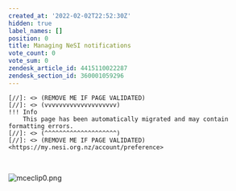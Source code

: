 ```yaml
---
created_at: '2022-02-02T22:52:30Z'
hidden: true
label_names: []
position: 0
title: Managing NeSI notifications
vote_count: 0
vote_sum: 0
zendesk_article_id: 4415110022287
zendesk_section_id: 360001059296
---
```



    [//]: <> (REMOVE ME IF PAGE VALIDATED)
    [//]: <> (vvvvvvvvvvvvvvvvvvvv)
    !!! Info
        This page has been automatically migrated and may contain formatting errors.
    [//]: <> (^^^^^^^^^^^^^^^^^^^^)
    [//]: <> (REMOVE ME IF PAGE VALIDATED)
    <https://my.nesi.org.nz/account/preference>

 

![mceclip0.png](assets/images/mceclip7.png)
